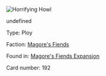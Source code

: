 
![Horrifying Howl](https://warhammerunderworlds.com/wp-content/uploads/sites/6/2018/03/192_ENG.png)

undefined

Type: Ploy

Faction: [Magore's Fiends](/factions/magores-fiends.md)

Found in: [Magore's Fiends Expansion](/locations/magores-fiends-expansion.md)

Card number: 192
